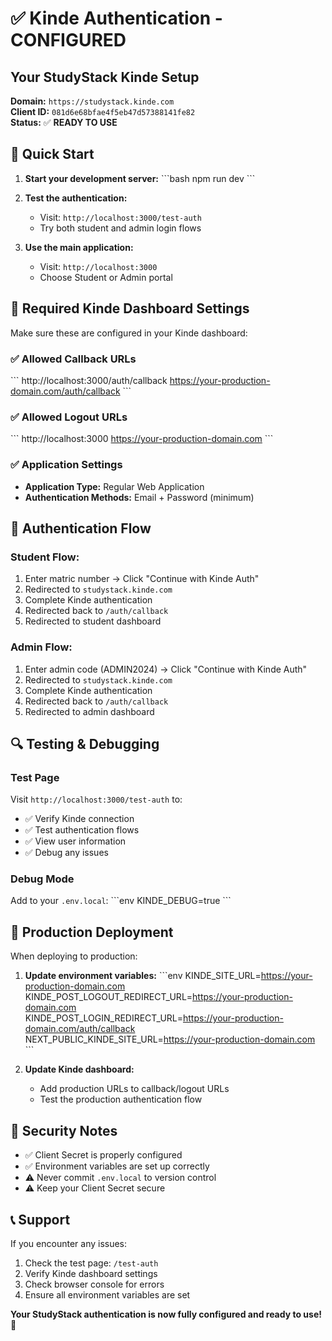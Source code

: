 # ✅ Kinde Authentication - CONFIGURED

## Your StudyStack Kinde Setup

**Domain:** `https://studystack.kinde.com`  
**Client ID:** `081d6e68bfae4f5eb47d57388141fe82`  
**Status:** ✅ **READY TO USE**

## 🚀 Quick Start

1. **Start your development server:**
   \`\`\`bash
   npm run dev
   \`\`\`

2. **Test the authentication:**
   - Visit: `http://localhost:3000/test-auth`
   - Try both student and admin login flows

3. **Use the main application:**
   - Visit: `http://localhost:3000`
   - Choose Student or Admin portal

## 🔧 Required Kinde Dashboard Settings

Make sure these are configured in your Kinde dashboard:

### ✅ Allowed Callback URLs
\`\`\`
http://localhost:3000/auth/callback
https://your-production-domain.com/auth/callback
\`\`\`

### ✅ Allowed Logout URLs  
\`\`\`
http://localhost:3000
https://your-production-domain.com
\`\`\`

### ✅ Application Settings
- **Application Type:** Regular Web Application
- **Authentication Methods:** Email + Password (minimum)

## 🎯 Authentication Flow

### Student Flow:
1. Enter matric number → Click "Continue with Kinde Auth"
2. Redirected to `studystack.kinde.com` 
3. Complete Kinde authentication
4. Redirected back to `/auth/callback`
5. Redirected to student dashboard

### Admin Flow:
1. Enter admin code (ADMIN2024) → Click "Continue with Kinde Auth"
2. Redirected to `studystack.kinde.com`
3. Complete Kinde authentication  
4. Redirected back to `/auth/callback`
5. Redirected to admin dashboard

## 🔍 Testing & Debugging

### Test Page
Visit `http://localhost:3000/test-auth` to:
- ✅ Verify Kinde connection
- ✅ Test authentication flows
- ✅ View user information
- ✅ Debug any issues

### Debug Mode
Add to your `.env.local`:
\`\`\`env
KINDE_DEBUG=true
\`\`\`

## 🚀 Production Deployment

When deploying to production:

1. **Update environment variables:**
   \`\`\`env
   KINDE_SITE_URL=https://your-production-domain.com
   KINDE_POST_LOGOUT_REDIRECT_URL=https://your-production-domain.com  
   KINDE_POST_LOGIN_REDIRECT_URL=https://your-production-domain.com/auth/callback
   NEXT_PUBLIC_KINDE_SITE_URL=https://your-production-domain.com
   \`\`\`

2. **Update Kinde dashboard:**
   - Add production URLs to callback/logout URLs
   - Test the production authentication flow

## 🔐 Security Notes

- ✅ Client Secret is properly configured
- ✅ Environment variables are set up correctly
- ⚠️ Never commit `.env.local` to version control
- ⚠️ Keep your Client Secret secure

## 📞 Support

If you encounter any issues:
1. Check the test page: `/test-auth`
2. Verify Kinde dashboard settings
3. Check browser console for errors
4. Ensure all environment variables are set

**Your StudyStack authentication is now fully configured and ready to use! 🎉**
